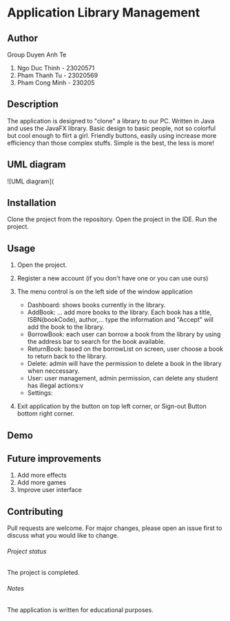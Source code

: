 # Application Library Management 
## Author
Group Duyen Anh Te
  1. Ngo Duc Thinh - 23020571
  2. Pham Thanh Tu - 23020569
  3. Pham Cong Minh - 230205


## Description
The application is designed to "clone" a library to our PC. Written in Java and uses the JavaFX library. Basic design to basic people, not so colorful but cool enough to flirt a girl. Friendly buttons, easily using increase more efficiency than those complex stuffs. 
Simple is the best, the less is more!

## UML diagram
![UML diagram](

## Installation
Clone the project from the repository.
Open the project in the IDE.
Run the project.

## Usage
1. Open the project.
2. Register a new account (if you don't have one or you can use ours)
3. The menu control is on the left side of the window application
   - Dashboard: shows books currently in the library.
   - AddBook: ... add more books to the library. Each book has a title, ISBN(bookCode), author,... type the information and "Accept" will add the book to the library.
   - BorrowBook: each user can borrow a book from the library by using the address bar to search for the book available.
   - ReturnBook: based on the borrowList on screen, user choose a book to return back to the library.
   - Delete: admin will have the permission to delete a book in the library when neccessary.
   - User: user management, admin permission, can delete any student has illegal actions:v
   - Settings:
  
4. Exit application by the button on top left corner, or Sign-out Button bottom right corner.

## Demo


## Future improvements
1. Add more effects
2. Add more games
3. Improve user interface

## Contributing
Pull requests are welcome. For major changes, please open an issue first to discuss what you would like to change.

###### Project status
The project is completed.

###### Notes
The application is written for educational purposes.
